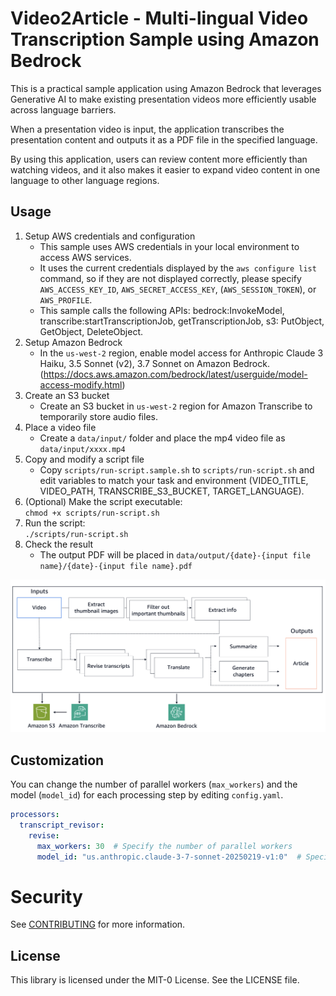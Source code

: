 # Video2Article - Multi-lingual Video Transcription Sample using Amazon Bedrock

This is a practical sample application using Amazon Bedrock that leverages Generative AI to make existing presentation videos more efficiently usable across language barriers. 

When a presentation video is input, the application transcribes the presentation content and outputs it as a PDF file in the specified language. 

By using this application, users can review content more efficiently than watching videos, and it also makes it easier to expand video content in one language to other language regions.

## Usage

1. Setup AWS credentials and configuration
    * This sample uses AWS credentials in your local environment to access AWS services. 
    * It uses the current credentials displayed by the `aws configure list` command, so if they are not displayed correctly, please specify `AWS_ACCESS_KEY_ID`, `AWS_SECRET_ACCESS_KEY`, (`AWS_SESSION_TOKEN`), or `AWS_PROFILE`.
    * This sample calls the following APIs: bedrock:InvokeModel, transcribe:startTranscriptionJob, getTranscriptionJob, s3: PutObject, GetObject, DeleteObject.
2. Setup Amazon Bedrock
    * In the `us-west-2` region, enable model access for Anthropic Claude 3 Haiku, 3.5 Sonnet (v2), 3.7 Sonnet on Amazon Bedrock. (https://docs.aws.amazon.com/bedrock/latest/userguide/model-access-modify.html)
3. Create an S3 bucket
    * Create an S3 bucket in `us-west-2` region for Amazon Transcribe to temporarily store audio files.
4. Place a video file
    * Create a `data/input/` folder and place the mp4 video file as `data/input/xxxx.mp4`
5. Copy and modify a script file
    * Copy `scripts/run-script.sample.sh` to `scripts/run-script.sh` and edit variables to match your task and environment (VIDEO_TITLE, VIDEO_PATH, TRANSCRIBE_S3_BUCKET, TARGET_LANGUAGE).
6. (Optional) Make the script executable:  
   `chmod +x scripts/run-script.sh`
7. Run the script:  
   `./scripts/run-script.sh`
8. Check the result
    * The output PDF will be placed in `data/output/{date}-{input file name}/{date}-{input file name}.pdf`

![Architecture](./images/architecture.png)

## Customization

You can change the number of parallel workers (`max_workers`) and the model (`model_id`) for each processing step by editing `config.yaml`.

```yaml
processors:
  transcript_revisor:
    revise:
      max_workers: 30  # Specify the number of parallel workers
      model_id: "us.anthropic.claude-3-7-sonnet-20250219-v1:0"  # Specify the model ID to use
```

# Security

See [CONTRIBUTING](CONTRIBUTING.md#security-issue-notifications) for more information.

## License

This library is licensed under the MIT-0 License. See the LICENSE file.

